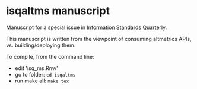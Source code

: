 isqaltms manuscript
==================

Manuscript for a special issue in [Information Standards Quarterly](http://www.niso.org/publications/isq/). 

This manuscript is written from the viewpoint of consuming altmetrics APIs, vs. building/deploying them.

To compile, from the command line:

+ edit 'isq_ms.Rnw'
+ go to folder: `cd isqaltms`
+ run make all: `make tex`